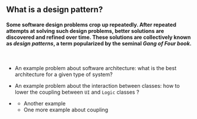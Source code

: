 ## What is a design pattern? 

#### Some software design problems crop up repeatedly. After repeated attempts at solving such design problems, better solutions are discovered and refined over time. These solutions are collectively known as _design patterns_, a term popularized by the seminal <trigger trigger="click" for="modal:gofbook">_Gang of Four book_</trigger>.

<br/>

<panel header="Some examples of recurring design problems :zero:" type="seamless" expandable>

* An example problem about software architecture: what is the best <trigger for="pop:architecture">architecture</trigger> for a given type of system?
* An example problem about the interaction between classes: how to lower the
  <trigger for="tt:coupling">coupling</trigger> between  `UI` and `Logic` classes ?
* <panel header="Some more examples :zero: " expandable type="seamless">

  * Another example
  * One more example about <trigger for="tt:coupling">coupling</trigger>

  </panel>
</panel><br>

<tip-box type="info">
  <include src="../../common/definitions.md#def-se-design-pattern"/>
</tip-box>

<panel header="%%Above description is too abstract? Here is an illustrative example :zero:%%" expandable type="seamless">
  <include src="../singleton/index.md#main" />
</panel><br/>

<!-- extras ------------------------------------------------------------------------------------ -->

<panel header=":paperclip: Extras" expandable type="seamless">

  <panel header=":mortar_board: Learning Outcomes" expandable type="seamless">
    <include src="outcomes.md" />
  </panel>

  <panel header=":bulb: Test your knowledge" expandable type="seamless">
    <include src="questions.md" />
  </panel>

  <panel header=":pencil: Apply your knowledge" expandable type="seamless">
    <include src="apply.md" />
  </panel>

  <panel header=":package: Resources" expandable type="seamless">
    <include src="resources.md" />
  </panel>

  <panel header=":laughing: Humor" expandable type="seamless">
    <include src="humor.md" />
  </panel>

</panel>


<!-- additional info ------------------------------------------------------------------------------------ -->

<popover id="pop:architecture">
  <div slot="content">
    <include src="../../common/definitions.md#def-architecture" />
  </div>
</popover>

<tooltip id="tt:coupling">
  <div slot="content">
    <include src="../../common/definitions.md#def-coupling" />
  </div>
</tooltip>

<modal title="**GoF Book** :zero:" id="modal:gofbook">
  <include src="gof.md" />
</modal>
